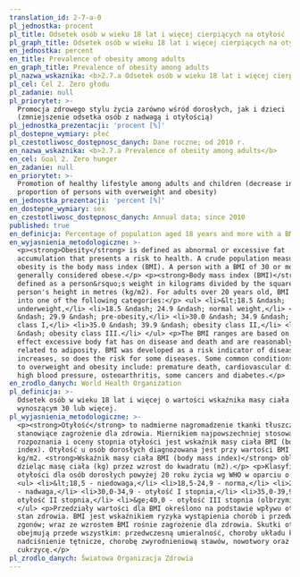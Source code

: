 ```yaml
---
translation_id: 2-7-a-0
pl_jednostka: procent
pl_title: Odsetek osób w wieku 18 lat i więcej cierpiących na otyłość
pl_graph_title: Odsetek osób w wieku 18 lat i więcej cierpiących na otyłość
en_jednostka: percent
en_title: Prevalence of obesity among adults
en_graph_title: Prevalence of obesity among adults
pl_nazwa_wskaznika: <b>2.7.a Odsetek osób w wieku 18 lat i więcej cierpiących na otyłość</b>
pl_cel: Cel 2. Zero głodu
pl_zadanie: null
pl_priorytet: >-
  Promocja zdrowego stylu życia zarówno wśród dorosłych, jak i dzieci
  (zmniejszenie odsetka osób z nadwagą i otyłością)
pl_jednostka_prezentacji: 'procent [%]'
pl_dostepne_wymiary: płeć
pl_czestotliwosc_dostępnosc_danych: Dane roczne; od 2010 r.
en_nazwa_wskaznika: <b>2.7.a Prevalence of obesity among adults</b>
en_cel: Goal 2. Zero hunger
en_zadanie: null
en_priorytet: >-
  Promotion of healthy lifestyle among adults and children (decrease in
  proportion of persons with overweight and obesity)
en_jednostka_prezentacji: 'percent [%]'
en_dostepne_wymiary: sex
en_czestotliwosc_dostępnosc_danych: Annual data; since 2010
published: true
en_definicja: Percentage of population aged 18 years and more with a BMI equal 30 or more.
en_wyjasnienia_metodologiczne: >-
  <p><strong>Obesity</strong> is defined as abnormal or excessive fat
  accumulation that presents a risk to health. A crude population measure of
  obesity is the body mass index (BMI). A person with a BMI of 30 or more is
  generally considered obese.</p> <p><strong>Body mass index (BMI)</strong> is
  defined as a person&rsquo;s weight in kilograms divided by the square of the
  person's height in metres (kg/m2). For adults over 20 years old, BMI falls
  into one of the following categories:</p> <ul> <li>&lt;18.5 &ndash;
  underweight,</li> <li>18.5 &ndash; 24.9 &ndash; normal weight,</li> <li>25.0
  &ndash; 29.9 &ndash; pre-obesity,</li> <li>30.0 &ndash; 34.9 &ndash; obesity
  class I,</li> <li>35.0 &ndash; 39.9 &ndash; obesity class II,</li> <li>&ge;40
  &ndash; obesity class III.</li> </ul> <p>The BMI ranges are based on the
  effect excessive body fat has on disease and death and are reasonably well
  related to adiposity. BMI was developed as a risk indicator of disease; as BMI
  increases, so does the risk for some diseases. Some common conditions related
  to overweight and obesity include: premature death, cardiovascular diseases,
  high blood pressure, osteoarthritis, some cancers and diabetes.</p>
en_zrodlo_danych: World Health Organization
pl_definicja: >-
  Odsetek osób w wieku 18 lat i więcej o wartości wskaźnika masy ciała (BMI)
  wynoszącym 30 lub więcej.
pl_wyjasnienia_metodologiczne: >-
  <p><strong>Otyłość</strong> to nadmierne nagromadzenie tkanki tłuszczowej,
  stanowiące zagrożenie dla zdrowia. Miernikiem najpowszechniej stosowanym do
  rozpoznania i oceny stopnia otyłości jest wskaźnik masy ciała BMI (body mass
  index). Otyłość u osób dorosłych diagnozowana jest przy wartości BMI 30,0
  kg/m2. <strong>Wskaźnik masy ciała BMI (body mass index)</strong> oblicza się
  dzieląc masę ciała (kg) przez wzrost do kwadratu (m2).</p> <p>Klasyfikacja
  otyłości dla osób dorosłych powyżej 20 roku życia wg WHO w oparciu o BMI:</p>
  <ul> <li>&lt;18,5 - niedowaga,</li> <li>18,5-24,9 - norma,</li> <li>25,0-29,9
  - nadwaga,</li> <li>30,0-34,9 - otyłość I stopnia,</li> <li>35,0-39,9 -
  otyłość II stopnia,</li> <li>&ge;40,0 - otyłość III stopnia (olbrzymia).</li>
  </ul> <p>Przedziały wartości dla BMI określono na podstawie wpływu otyłości na
  stan zdrowia. BMI jest wskaźnikiem ryzyka wystąpienia chorób i przedwczesnych
  zgonów; wraz ze wzrostem BMI rośnie zagrożenie dla zdrowia. Skutki otyłości
  obejmują przede wszystkim: przedwczesną umieralność, choroby układu krążenia,
  nadciśnienie tętnicze, chorobę zwyrodnieniową stawów, nowotwory oraz
  cukrzycę.</p>
pl_zrodlo_danych: Światowa Organizacja Zdrowia
---
```

